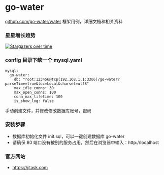 # go-water
[github.com/go-water/water](https://github.com/go-water/water) 框架用例，详细文档和相关资料

### 星星增长趋势
[![Stargazers over time](https://starchart.cc/go-water/go-water.svg)](https://starchart.cc/go-water/go-water)

### config 目录下缺一个 mysql.yaml
```
mysql:
  go-water:
    db: "root:123456@tcp(192.168.1.1:3306)/go-water?parseTime=true&loc=Local&charset=utf8"
    max_idle_conns: 30
    max_open_conns: 100
    conn_max_lifetime: 100
    is_show_log: false
```
手动创建文件，并修改修改数据库账号，密码

### 安装步骤
+ 数据库初始化文件 init.sql，可以一键创建数据库 go-water
+ 请确保 80 端口没有被别的服务占用，然后在浏览器中输入：http://localhost

### 官方网站
+ https://jitask.com